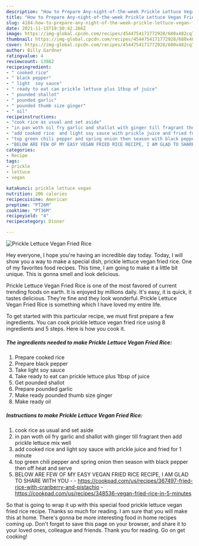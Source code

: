 ```yaml
---
description: "How to Prepare Any-night-of-the-week Prickle Lettuce Vegan Fried Rice"
title: "How to Prepare Any-night-of-the-week Prickle Lettuce Vegan Fried Rice"
slug: 4184-how-to-prepare-any-night-of-the-week-prickle-lettuce-vegan-fried-rice
date: 2021-11-15T19:50:42.266Z
image: https://img-global.cpcdn.com/recipes/4544754171772928/680x482cq70/prickle-lettuce-vegan-fried-rice-recipe-main-photo.jpg
thumbnail: https://img-global.cpcdn.com/recipes/4544754171772928/680x482cq70/prickle-lettuce-vegan-fried-rice-recipe-main-photo.jpg
cover: https://img-global.cpcdn.com/recipes/4544754171772928/680x482cq70/prickle-lettuce-vegan-fried-rice-recipe-main-photo.jpg
author: Billy Gardner
ratingvalue: 4
reviewcount: 13882
recipeingredient:
- " cooked rice"
- " black pepper"
- " light  soy sauce"
- " ready to eat can prickle lettuce plus 1tbsp of juice"
- " pounded shallot"
- " pounded garlic"
- " pounded thumb size ginger"
- " oil"
recipeinstructions:
- "cook rice as usual and set aside"
- "in pan woth oil fry garlic and shallot with ginger till fragrant then add prickle lettuce mix well"
- "add cooked rice  and light soy sauce with prickle juice and fried for 1 minute"
- "top green chili pepper and spring onion then season with black pepper then off heat and serve"
- "BELOW ARE FEW OF MY EASY VEGAN FRIED RICE RECIPE, I AM GLAD TO SHARE WITH YOU  https://cookpad.com/us/recipes/367497-fried-rice-with-cranberry-and-pistachio https://cookpad.com/us/recipes/348536-vegan-fried-rice-in-5-minutes"
categories:
- Recipe
tags:
- prickle
- lettuce
- vegan

katakunci: prickle lettuce vegan 
nutrition: 206 calories
recipecuisine: American
preptime: "PT26M"
cooktime: "PT36M"
recipeyield: "4"
recipecategory: Dinner

---
```



![Prickle Lettuce Vegan Fried Rice](https://img-global.cpcdn.com/recipes/4544754171772928/680x482cq70/prickle-lettuce-vegan-fried-rice-recipe-main-photo.jpg)

Hey everyone, I hope you're having an incredible day today. Today, I will show you a way to make a special dish, prickle lettuce vegan fried rice. One of my favorites food recipes. This time, I am going to make it a little bit unique. This is gonna smell and look delicious.



Prickle Lettuce Vegan Fried Rice is one of the most favored of current trending foods on earth. It is enjoyed by millions daily. It's easy, it is quick, it tastes delicious. They're fine and they look wonderful. Prickle Lettuce Vegan Fried Rice is something which I have loved my entire life.


To get started with this particular recipe, we must first prepare a few ingredients. You can cook prickle lettuce vegan fried rice using 8 ingredients and 5 steps. Here is how you cook it.

<!--inarticleads1-->

##### The ingredients needed to make Prickle Lettuce Vegan Fried Rice:

1. Prepare  cooked rice
1. Prepare  black pepper
1. Take  light  soy sauce
1. Take  ready to eat can prickle lettuce plus 1tbsp of juice
1. Get  pounded shallot
1. Prepare  pounded garlic
1. Make ready  pounded thumb size ginger
1. Make ready  oil




<!--inarticleads2-->

##### Instructions to make Prickle Lettuce Vegan Fried Rice:

1. cook rice as usual and set aside
1. in pan woth oil fry garlic and shallot with ginger till fragrant then add prickle lettuce mix well
1. add cooked rice  and light soy sauce with prickle juice and fried for 1 minute
1. top green chili pepper and spring onion then season with black pepper then off heat and serve
1. BELOW ARE FEW OF MY EASY VEGAN FRIED RICE RECIPE, I AM GLAD TO SHARE WITH YOU -  - https://cookpad.com/us/recipes/367497-fried-rice-with-cranberry-and-pistachio - https://cookpad.com/us/recipes/348536-vegan-fried-rice-in-5-minutes




So that is going to wrap it up with this special food prickle lettuce vegan fried rice recipe. Thanks so much for reading. I am sure that you will make this at home. There's gonna be more interesting food in home recipes coming up. Don't forget to save this page on your browser, and share it to your loved ones, colleague and friends. Thank you for reading. Go on get cooking!
